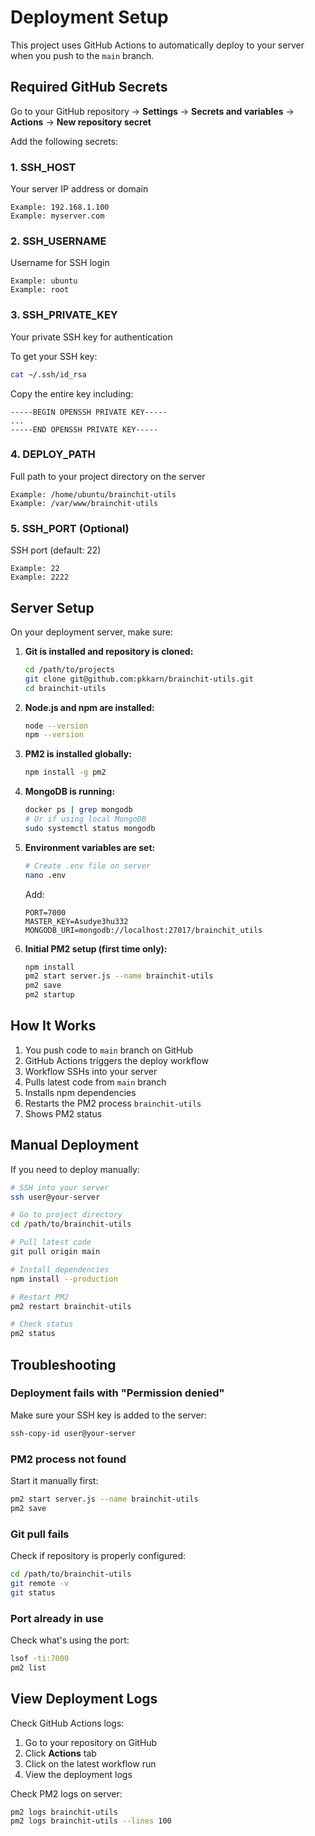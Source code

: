 # Deployment Setup

This project uses GitHub Actions to automatically deploy to your server when you push to the `main` branch.

## Required GitHub Secrets

Go to your GitHub repository → **Settings** → **Secrets and variables** → **Actions** → **New repository secret**

Add the following secrets:

### 1. SSH_HOST
Your server IP address or domain
```
Example: 192.168.1.100
Example: myserver.com
```

### 2. SSH_USERNAME
Username for SSH login
```
Example: ubuntu
Example: root
```

### 3. SSH_PRIVATE_KEY
Your private SSH key for authentication

To get your SSH key:
```bash
cat ~/.ssh/id_rsa
```

Copy the entire key including:
```
-----BEGIN OPENSSH PRIVATE KEY-----
...
-----END OPENSSH PRIVATE KEY-----
```

### 4. DEPLOY_PATH
Full path to your project directory on the server
```
Example: /home/ubuntu/brainchit-utils
Example: /var/www/brainchit-utils
```

### 5. SSH_PORT (Optional)
SSH port (default: 22)
```
Example: 22
Example: 2222
```

## Server Setup

On your deployment server, make sure:

1. **Git is installed and repository is cloned:**
   ```bash
   cd /path/to/projects
   git clone git@github.com:pkkarn/brainchit-utils.git
   cd brainchit-utils
   ```

2. **Node.js and npm are installed:**
   ```bash
   node --version
   npm --version
   ```

3. **PM2 is installed globally:**
   ```bash
   npm install -g pm2
   ```

4. **MongoDB is running:**
   ```bash
   docker ps | grep mongodb
   # Or if using local MongoDB
   sudo systemctl status mongodb
   ```

5. **Environment variables are set:**
   ```bash
   # Create .env file on server
   nano .env
   ```

   Add:
   ```env
   PORT=7000
   MASTER_KEY=Asudye3hu332
   MONGODB_URI=mongodb://localhost:27017/brainchit_utils
   ```

6. **Initial PM2 setup (first time only):**
   ```bash
   npm install
   pm2 start server.js --name brainchit-utils
   pm2 save
   pm2 startup
   ```

## How It Works

1. You push code to `main` branch on GitHub
2. GitHub Actions triggers the deploy workflow
3. Workflow SSHs into your server
4. Pulls latest code from `main` branch
5. Installs npm dependencies
6. Restarts the PM2 process `brainchit-utils`
7. Shows PM2 status

## Manual Deployment

If you need to deploy manually:

```bash
# SSH into your server
ssh user@your-server

# Go to project directory
cd /path/to/brainchit-utils

# Pull latest code
git pull origin main

# Install dependencies
npm install --production

# Restart PM2
pm2 restart brainchit-utils

# Check status
pm2 status
```

## Troubleshooting

### Deployment fails with "Permission denied"
Make sure your SSH key is added to the server:
```bash
ssh-copy-id user@your-server
```

### PM2 process not found
Start it manually first:
```bash
pm2 start server.js --name brainchit-utils
pm2 save
```

### Git pull fails
Check if repository is properly configured:
```bash
cd /path/to/brainchit-utils
git remote -v
git status
```

### Port already in use
Check what's using the port:
```bash
lsof -ti:7000
pm2 list
```

## View Deployment Logs

Check GitHub Actions logs:
1. Go to your repository on GitHub
2. Click **Actions** tab
3. Click on the latest workflow run
4. View the deployment logs

Check PM2 logs on server:
```bash
pm2 logs brainchit-utils
pm2 logs brainchit-utils --lines 100
```
